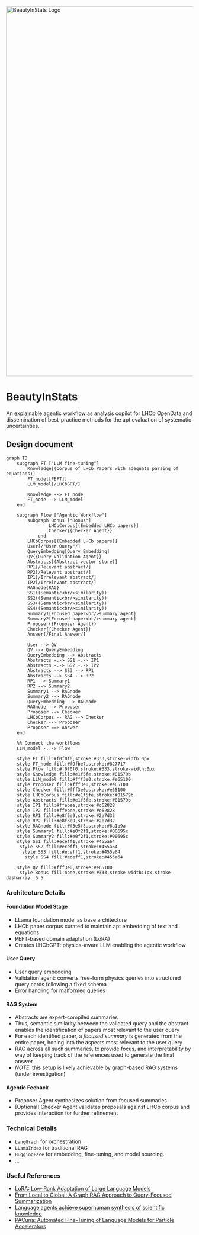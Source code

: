 <img src="./assets/beauty-in-stats-logo.png" alt="BeautyInStats Logo" width="1000"/>

# BeautyInStats
An explainable agentic workflow as analysis copilot for LHCb OpenData and dissemination of best-practice methods for the apt evaluation of systematic uncertainties.  

## Design document 

```mermaid
graph TD
    subgraph FT ["LLM fine-tuning"]
        Knowledge[(Corpus of LHCb Papers with adequate parsing of equations)]
        FT_node[[PEFT]]
        LLM_model[/LHCbGPT/]
        
        Knowledge --> FT_node
        FT_node --> LLM_model
    end
    
    subgraph Flow ["Agentic Workflow"]
        subgraph Bonus ["Bonus"]
                LHCbCorpus[(Embedded LHCb papers)]
                Checker{{Checker Agent}}
            end
        LHCbCorpus[(Embedded LHCb papers)]
        User[/"User Query"/]
        QueryEmbedding[Query Embedding]
        QV{{Query Validation Agent}}
        Abstracts[(Abstract vector store)]
        RP1[/Relevant abstract/]
        RP2[/Relevant abstract/]
        IP1[/Irrelevant abstract/]
        IP2[/Irrelevant abstract/]
        RAGnode{RAG}
        SS1((Semantic<br/>similarity))
        SS2((Semantic<br/>similarity))
        SS3((Semantic<br/>similarity))
        SS4((Semantic<br/>similarity))
        Summary1[Focused paper<br/>summary agent]
        Summary2[Focused paper<br/>summary agent]
        Proposer{{Proposer Agent}}
        Checker{{Checker Agent}}
        Answer[/Final Answer/]
        
        User --> QV
        QV --> QueryEmbedding
        QueryEmbedding --> Abstracts
        Abstracts -.-> SS1 -.-> IP1
        Abstracts -.-> SS2 -.-> IP2
        Abstracts --> SS3 --> RP1
        Abstracts --> SS4 --> RP2
        RP1 --> Summary1
        RP2 --> Summary2
        Summary1 --> RAGnode
        Summary2 --> RAGnode
        QueryEmbedding --> RAGnode
        RAGnode --> Proposer
        Proposer --> Checker
        LHCbCorpus -- RAG --> Checker
        Checker --> Proposer
        Proposer ==> Answer
    end
    
    %% Connect the workflows
    LLM_model -..-> Flow
    
    style FT fill:#f0f0f0,stroke:#333,stroke-width:0px
    style FT_node fill:#f9fbe7,stroke:#827717
    style Flow fill:#f0f0f0,stroke:#333,stroke-width:0px
    style Knowledge fill:#e1f5fe,stroke:#01579b
    style LLM_model fill:#fff3e0,stroke:#e65100
    style Proposer fill:#fff3e0,stroke:#e65100
    style Checker fill:#fff3e0,stroke:#e65100
    style LHCbCorpus fill:#e1f5fe,stroke:#01579b
    style Abstracts fill:#e1f5fe,stroke:#01579b
    style IP1 fill:#ffebee,stroke:#c62828
    style IP2 fill:#ffebee,stroke:#c62828
    style RP1 fill:#e8f5e9,stroke:#2e7d32
    style RP2 fill:#e8f5e9,stroke:#2e7d32
    style RAGnode fill:#f3e5f5,stroke:#6a1b9a
    style Summary1 fill:#e0f2f1,stroke:#00695c
    style Summary2 fill:#e0f2f1,stroke:#00695c
    style SS1 fill:#eceff1,stroke:#455a64
     style SS2 fill:#eceff1,stroke:#455a64
      style SS3 fill:#eceff1,stroke:#455a64
       style SS4 fill:#eceff1,stroke:#455a64

    style QV fill:#fff3e0,stroke:#e65100
     style Bonus fill:none,stroke:#333,stroke-width:1px,stroke-dasharray: 5 5
```

### Architecture Details

#### Foundation Model Stage
- LLama foundation model as base architecture
- LHCb paper corpus curated to maintain apt embedding of text and equations
- PEFT-based domain adaptation (LoRA)
- Creates LHCbGPT: physics-aware LLM enabling the agentic workflow

#### User Query

- User query embedding 
- Validation agent: converts free-form physics queries into structured query cards following a fixed schema 
- Error handling for malformed queries

#### RAG System
- Abstracts are expert-compiled summaries
- Thus, semantic similarity between the validated query and the abstract enables the identification of papers most relevant to the user query
- For each identified paper, a _focused summary_ is generated from the entire paper, honing into the aspects most relevant to the user query
- RAG across all such summaries, to provide focus, and interpretability by way of keeping track of the references used to generate the final answer
- _NOTE_: this setup is likely achievable by graph-based RAG systems (under investigation)

#### Agentic Feeback

- Proposer Agent synthesizes solution from focused summaries
- [Optional] Checker Agent validates proposals against LHCb corpus and provides interaction for further refinement


### Technical Details
- `LangGraph` for orchestration
- `LLamaIndex` for traditional RAG
- `HuggingFace` for embedding, fine-tuning, and model sourcing. 
- ...

### Useful References

- [LoRA: Low-Rank Adaptation of Large Language Models](https://arxiv.org/abs/2106.09685)
- [From Local to Global: A Graph RAG Approach to Query-Focused Summarization](https://arxiv.org/abs/2404.16130)
- [Language agents achieve superhuman synthesis of scientific knowledge](https://arxiv.org/abs/2409.13740)
- [PACuna: Automated Fine-Tuning of Language Models
for Particle Accelerators](https://arxiv.org/pdf/2310.19106v3)